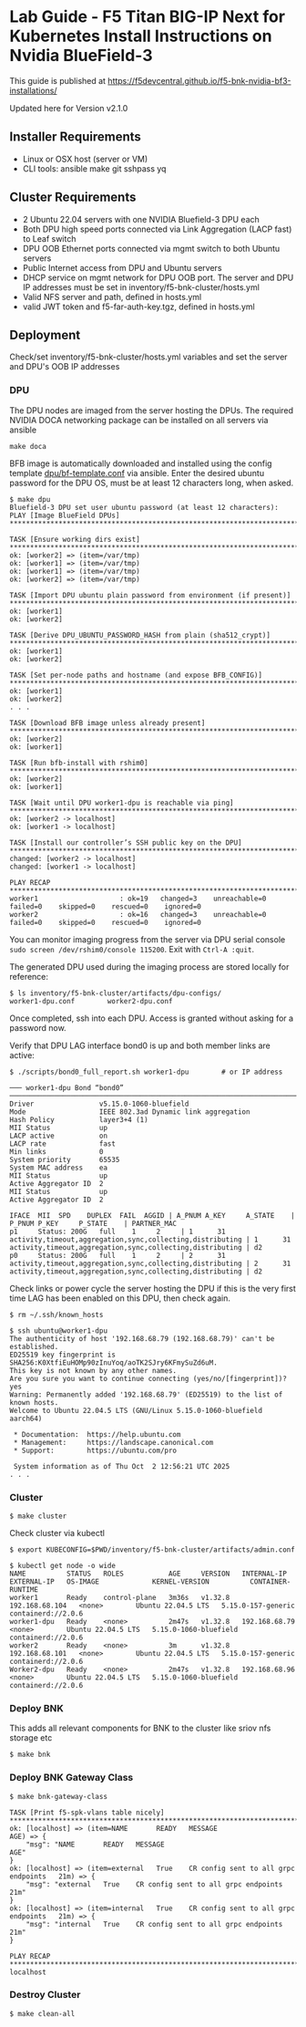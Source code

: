 # Lab Guide - F5 Titan BIG-IP Next for Kubernetes Install Instructions on Nvidia BlueField-3

This guide is published at https://f5devcentral.github.io/f5-bnk-nvidia-bf3-installations/

Updated here for Version v2.1.0

## Installer Requirements

- Linux or OSX host (server or VM)
- CLI tools: ansible make git sshpass yq

## Cluster Requirements

- 2 Ubuntu 22.04 servers with one NVIDIA Bluefield-3 DPU each
- Both DPU high speed ports connected via Link Aggregation (LACP fast) to Leaf switch
- DPU OOB Ethernet ports connected via mgmt switch to both Ubuntu servers
- Public Internet access from DPU and Ubuntu servers
- DHCP service on mgmt network for DPU OOB port. The server and DPU IP addresses must be set in
inventory/f5-bnk-cluster/hosts.yml 
- Valid NFS server and path, defined in hosts.yml
- valid JWT token and f5-far-auth-key.tgz, defined in hosts.yml

## Deployment

Check/set inventory/f5-bnk-cluster/hosts.yml variables and set the server and DPU's OOB IP addresses

### DPU

The DPU nodes are imaged from the server hosting the DPUs. The required NVIDIA DOCA networking package
can be installed on all servers via ansible

```
make doca
```

BFB image is automatically downloaded and installed using the config template [dpu/bf-template.conf](dpu/bf-template.conf) via
ansible. Enter the desired ubuntu password for the DPU OS, must be at least 12 characters long, when asked.

```
$ make dpu
Bluefield-3 DPU set user ubuntu password (at least 12 characters):
PLAY [Image BlueField DPUs] *************************************************************************************************************************************************************************************

TASK [Ensure working dirs exist] ********************************************************************************************************************************************************************************
ok: [worker2] => (item=/var/tmp)
ok: [worker1] => (item=/var/tmp)
ok: [worker1] => (item=/var/tmp)
ok: [worker2] => (item=/var/tmp)

TASK [Import DPU ubuntu plain password from environment (if present)] *******************************************************************************************************************************************
ok: [worker1]
ok: [worker2]

TASK [Derive DPU_UBUNTU_PASSWORD_HASH from plain (sha512_crypt)] ************************************************************************************************************************************************
ok: [worker1]
ok: [worker2]

TASK [Set per-node paths and hostname (and expose BFB_CONFIG)] **************************************************************************************************************************************************
ok: [worker1]
ok: [worker2]
. . .

TASK [Download BFB image unless already present] ****************************************************************************************************************************************************************
ok: [worker2]
ok: [worker1]

TASK [Run bfb-install with rshim0] ******************************************************************************************************************************************************************************
ok: [worker2]
ok: [worker1]

TASK [Wait until DPU worker1-dpu is reachable via ping] *********************************************************************************************************************************************************
ok: [worker2 -> localhost]
ok: [worker1 -> localhost]

TASK [Install our controller’s SSH public key on the DPU] *******************************************************************************************************************************************************
changed: [worker2 -> localhost]
changed: [worker1 -> localhost]

PLAY RECAP ******************************************************************************************************************************************************************************************************
worker1                    : ok=19   changed=3    unreachable=0    failed=0    skipped=0    rescued=0    ignored=0
worker2                    : ok=16   changed=3    unreachable=0    failed=0    skipped=0    rescued=0    ignored=0
```

You can monitor imaging progress from the server via DPU serial console `sudo screen /dev/rshim0/console 115200`. Exit with `Ctrl-A :quit`.

The generated DPU used during the imaging process are stored locally for reference:

```
$ ls inventory/f5-bnk-cluster/artifacts/dpu-configs/
worker1-dpu.conf        worker2-dpu.conf
```

Once completed, ssh into each DPU. Access is granted without asking for a password now.

Verify that DPU LAG interface bond0 is up and both member links are active:

```
$ ./scripts/bond0_full_report.sh worker1-dpu        # or IP address

─── worker1-dpu Bond “bond0” ────────────────────────────────────────────────────────────────────────
Driver                v5.15.0-1060-bluefield
Mode                  IEEE 802.3ad Dynamic link aggregation
Hash Policy           layer3+4 (1)
MII Status            up
LACP active           on
LACP rate             fast
Min links             0
System priority       65535
System MAC address    ea
MII Status            up
Active Aggregator ID  2
MII Status            up
Active Aggregator ID  2

IFACE  MII  SPD    DUPLEX  FAIL  AGGID | A_PNUM A_KEY     A_STATE    | P_PNUM P_KEY     P_STATE    | PARTNER_MAC
p1     Status: 200G   full    1     2     | 1      31        activity,timeout,aggregation,sync,collecting,distributing | 1      31        activity,timeout,aggregation,sync,collecting,distributing | d2
p0     Status: 200G   full    1     2     | 2      31        activity,timeout,aggregation,sync,collecting,distributing | 2      31        activity,timeout,aggregation,sync,collecting,distributing | d2
```

Check links or power cycle the server hosting the DPU if this is the very first time LAG has been enabled on this DPU, then check again.

```
$ rm ~/.ssh/known_hosts

$ ssh ubuntu@worker1-dpu
The authenticity of host '192.168.68.79 (192.168.68.79)' can't be established.
ED25519 key fingerprint is SHA256:K0XtfiEuHOMp90zInuYoq/aoTK2SJry6KFmySuZd6uM.
This key is not known by any other names.
Are you sure you want to continue connecting (yes/no/[fingerprint])? yes
Warning: Permanently added '192.168.68.79' (ED25519) to the list of known hosts.
Welcome to Ubuntu 22.04.5 LTS (GNU/Linux 5.15.0-1060-bluefield aarch64)

 * Documentation:  https://help.ubuntu.com
 * Management:     https://landscape.canonical.com
 * Support:        https://ubuntu.com/pro

 System information as of Thu Oct  2 12:56:21 UTC 2025
. . .

```

### Cluster

```
$ make cluster
```

Check cluster via kubectl

```
$ export KUBECONFIG=$PWD/inventory/f5-bnk-cluster/artifacts/admin.conf

$ kubectl get node -o wide
NAME          STATUS   ROLES           AGE     VERSION   INTERNAL-IP      EXTERNAL-IP   OS-IMAGE             KERNEL-VERSION          CONTAINER-RUNTIME
worker1       Ready    control-plane   3m36s   v1.32.8   192.168.68.104   <none>        Ubuntu 22.04.5 LTS   5.15.0-157-generic      containerd://2.0.6
worker1-dpu   Ready    <none>          2m47s   v1.32.8   192.168.68.79    <none>        Ubuntu 22.04.5 LTS   5.15.0-1060-bluefield   containerd://2.0.6
worker2       Ready    <none>          3m      v1.32.8   192.168.68.101   <none>        Ubuntu 22.04.5 LTS   5.15.0-157-generic      containerd://2.0.6
Worker2-dpu   Ready    <none>          2m47s   v1.32.8   192.168.68.96    <none>        Ubuntu 22.04.5 LTS   5.15.0-1060-bluefield   containerd://2.0.6
```

### Deploy BNK 

This adds all relevant components for BNK to the cluster like sriov nfs storage etc

```
$ make bnk
```

### Deploy BNK Gateway Class

```
$ make bnk-gateway-class

TASK [Print f5-spk-vlans table nicely] **************************************************************************************************************************************************************************
ok: [localhost] => (item=NAME       READY   MESSAGE                                AGE) => {
    "msg": "NAME       READY   MESSAGE                                AGE"
}
ok: [localhost] => (item=external   True    CR config sent to all grpc endpoints   21m) => {
    "msg": "external   True    CR config sent to all grpc endpoints   21m"
}
ok: [localhost] => (item=internal   True    CR config sent to all grpc endpoints   21m) => {
    "msg": "internal   True    CR config sent to all grpc endpoints   21m"
}

PLAY RECAP ******************************************************************************************************************************************************************************************************
localhost
```

### Destroy Cluster

```
$ make clean-all
```

